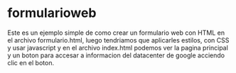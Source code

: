 # formularioweb
Este es un ejemplo simple  de como crear un formulario web con HTML en el archivo formulario.html, luego tendriamos que aplicarles estilos, con CSS y usar javascript 
y en el archivo index.html podemos ver la pagina principal y un boton para accesar a informacion  del datacenter de google acciendo clic en el boton.
